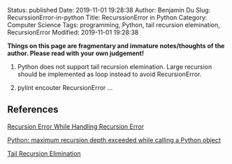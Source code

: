 Status: published
Date: 2019-11-01 19:28:38
Author: Benjamin Du
Slug: RecurssionError-in-python
Title: RecurssionError in Python
Category: Computer Science
Tags: programming, Python, tail recursion elemination, RecursionError
Modified: 2019-11-01 19:28:38

**Things on this page are fragmentary and immature notes/thoughts of the author. Please read with your own judgement!**

1. Python does not support tail recursion elemination. 
	Large recursion should be implemented as loop instead to avoid RecursionError.

2. pylint encouter RecursionError ...


## References

[Recursion Error While Handling Recursion Error](https://nickdrozd.github.io/2019/06/03/recursion-error.html)


[Python: maximum recursion depth exceeded while calling a Python object](https://stackoverflow.com/questions/6809402/python-maximum-recursion-depth-exceeded-while-calling-a-python-object)


[Tail Recursion Elimination](http://neopythonic.blogspot.com/2009/04/tail-recursion-elimination.html)
